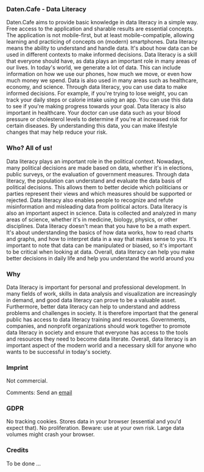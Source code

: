 <!-- -->


### Daten.Cafe - Data Literacy

Daten.Cafe aims to provide basic knowledge in data literacy in a simple way. Free access to the application and sharable results are essential concepts. The application is not mobile-first, but at least mobile-compatiple, allowing learning and practicing of concepts on (modern) smartphones. Data literacy means the ability to understand and handle data. It's about how data can be used in different contexts to make informed decisions. Data literacy is a skill that everyone should have, as data plays an important role in many areas of our lives. In today's world, we generate a lot of data. This can include information on how we use our phones, how much we move, or even how much money we spend. Data is also used in many areas such as healthcare, economy, and science. Through data literacy, you can use data to make informed decisions. For example, if you're trying to lose weight, you can track your daily steps or calorie intake using an app. You can use this data to see if you're making progress towards your goal. Data literacy is also important in healthcare. Your doctor can use data such as your blood pressure or cholesterol levels to determine if you're at increased risk for certain diseases. By understanding this data, you can make lifestyle changes that may help reduce your risk.




### Who? All of us!

Data literacy plays an important role in the political context. Nowadays, many political decisions are made based on data, whether it's in elections, public surveys, or the evaluation of government measures. Through data literacy, the population can understand and evaluate the data basis of political decisions. This allows them to better decide which politicians or parties represent their views and which measures should be supported or rejected. Data literacy also enables people to recognize and refute misinformation and misleading data from political actors. Data literacy is also an important aspect in science. Data is collected and analyzed in many areas of science, whether it's in medicine, biology, physics, or other disciplines. Data literacy doesn't mean that you have to be a math expert. It's about understanding the basics of how data works, how to read charts and graphs, and how to interpret data in a way that makes sense to you. It's important to note that data can be manipulated or biased, so it's important to be critical when looking at data. Overall, data literacy can help you make better decisions in daily life and help you understand the world around you




### Why

Data literacy is important for personal and professional development. In many fields of work, skills in data analysis and visualization are increasingly in demand, and good data literacy can prove to be a valuable asset. Furthermore, better data literacy can help to understand and address problems and challenges in society. It is therefore important that the general public has access to data literacy training and resources. Governments, companies, and nonprofit organizations should work together to promote data literacy in society and ensure that everyone has access to the tools and resources they need to become data literate. Overall, data literacy is an important aspect of the modern world and a necessary skill for anyone who wants to be successful in today's society.




### Imprint

Not commercial.

Comments: Send an [email](mailto:info@daten.cafe)




### GDPR

No tracking cookies. Stores data in your browser (essential and you'd expect that). No proliferation. Beware: use at your own risk. Large data volumes might crash your browser.


### Credits

To be done ...


